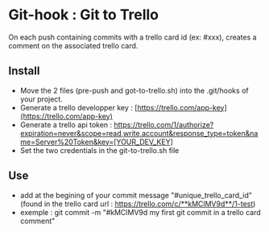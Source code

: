 # Git-hook : Git to Trello

On each push containing commits with a trello card id (ex: #xxx), creates a comment on the associated trello card.

## Install

* Move the 2 files (pre-push and got-to-trello.sh) into the .git/hooks of your project.
* Generate a trello developper key : [https://trello.com/app-key](https://trello.com/app-key)
* Generate a trello api token : https://trello.com/1/authorize?expiration=never&scope=read,write,account&response_type=token&name=Server%20Token&key=[YOUR_DEV_KEY]
* Set the two credentials in the git-to-trello.sh file

## Use

* add at the begining of your commit message "#unique_trello_card_id" (found in the trello card url : https://trello.com/c/**kMClMV9d**/1-test)
* exemple : git commit -m "#kMClMV9d my first git commit in a trello card comment"
